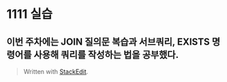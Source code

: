 # 1111 실습
이번 주차에는 JOIN 질의문 복습과 서브쿼리, EXISTS 명령어를 사용해 쿼리를 작성하는 법을 공부했다.
---


> Written with [StackEdit](https://stackedit.io/).
<!--stackedit_data:
eyJoaXN0b3J5IjpbMTUwNzA2MjMxNF19
-->